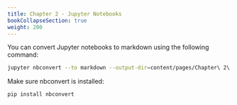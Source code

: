 ```yaml
---
title: Chapter 2 - Jupyter Notebooks
bookCollapseSection: true
weight: 200
---
```


You can convert Jupyter notebooks to markdown using the following command:

```bash
jupyter nbconvert --to markdown --output-dir=content/pages/Chapter\ 2\ -\ Jupyter\ Notebooks/ content/pages/Chapter\ 2\ -\ Jupyter\ Notebooks/*.ipynb
```

Make sure nbconvert is installed:

```bash
pip install nbconvert
```